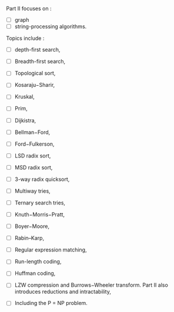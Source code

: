 Part II focuses on :
- [ ] graph
- [ ] string-processing algorithms.

Topics include :
- [ ] depth-first search,
- [ ] Breadth-first search,
- [ ] Topological sort,
- [ ] Kosaraju−Sharir,
- [ ] Kruskal,
- [ ] Prim,
- [ ] Dijkistra,
- [ ] Bellman−Ford,
- [ ] Ford−Fulkerson,
- [ ] LSD radix sort,
- [ ] MSD radix sort,
- [ ] 3-way radix quicksort,
- [ ] Multiway tries,
- [ ] Ternary search tries,
- [ ] Knuth−Morris−Pratt,
- [ ] Boyer−Moore,
- [ ] Rabin–Karp,
- [ ] Regular expression matching,
- [ ] Run-length coding,
- [ ] Huffman coding,
- [ ] LZW compression and Burrows−Wheeler transform. Part II also introduces reductions and intractability,
- [ ] Including the P = NP problem. 

